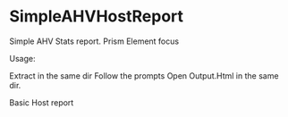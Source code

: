 # SimpleAHVHostReport
Simple AHV Stats report. Prism Element focus


Usage:

Extract in the same dir
Follow the prompts
Open Output.Html in the same dir.

Basic Host report 

